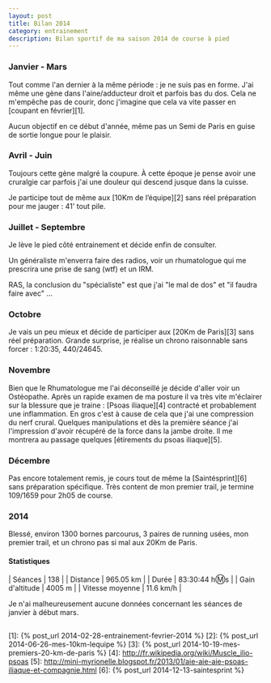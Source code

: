 ```yaml
---
layout: post
title: Bilan 2014
category: entrainement
description: Bilan sportif de ma saison 2014 de course à pied
---
```


### Janvier - Mars

Tout comme l'an dernier à la même période : je ne suis pas en forme.
J'ai même une gène dans l'aine/adducteur droit et parfois bas du dos.
Cela ne m'empêche pas de courir, donc j'imagine que cela va vite passer en
[coupant en février][1].

Aucun objectif en ce début d'année, même pas un Semi de Paris en guise de
sortie longue pour le plaisir.

### Avril - Juin

Toujours cette gène malgré la coupure. À cette époque je pense avoir une
cruralgie car parfois j'ai une douleur qui descend jusque dans la cuisse.

Je participe tout de même aux [10Km de l’équipe][2] sans réel préparation pour
me jauger : 41' tout pile.

### Juillet - Septembre

Je lève le pied côté entrainement et décide enfin de consulter.

Un généraliste m'enverra faire des radios, voir un rhumatologue qui me
prescrira une prise de sang (wtf) et un IRM.

RAS, la conclusion du "spécialiste" est que j'ai "le mal de dos" et
"il faudra faire avec" ...

### Octobre

Je vais un peu mieux et décide de participer aux [20Km de Paris][3] sans réel
préparation. Grande surprise, je réalise un chrono raisonnable sans forcer :
1:20:35, 440/24645.

### Novembre

Bien que le Rhumatologue me l'ai déconseillé je décide d'aller voir un
Ostéopathe. Après un rapide examen de ma posture il va très vite m'éclairer sur
la blessure que je traine : [Psoas iliaque][4] contracté et probablement une
inflammation. En gros c'est à cause de cela que j'ai une compression du nerf
crural. Quelques manipulations et dès la première séance j'ai l'impression
d'avoir récupéré de la force dans la jambe droite. Il me montrera au passage
quelques [étirements du psoas iliaque][5].

### Décembre

Pas encore totalement remis, je cours tout de même la [Saintésprint][6] sans
préparation spécifique.
Très content de mon premier trail, je termine 109/1659 pour 2h05 de course.

### 2014

Blessé, environ 1300 bornes parcourus, 3 paires de running usées, mon premier
trail, et un chrono pas si mal aux 20Km de Paris.

#### Statistiques

| Séances          | 138            |
| Distance         | 965.05 km      |
| Durée            | 83:30:44 h:m:s |
| Gain d'altitude  | 4005 m         |
| Vitesse moyenne  | 11.6 km/h      |

Je n'ai malheureusement aucune données concernant les séances de janvier à
début mars.

<img
  class="ctr img-thumbnail"
  alt="Statistiques 2014"
  data-src="{{ '2014/12/2014.jpg' | asset_path }}"
  src="data:image/gif;base64,R0lGODlhAQABAAAAACH5BAEKAAEALAAAAAABAAEAAAICTAEAOw=="
  onload="lzld(this)" />

[1]: {% post_url 2014-02-28-entrainement-fevrier-2014 %}
[2]: {% post_url 2014-06-26-mes-10km-lequipe %}
[3]: {% post_url 2014-10-19-mes-premiers-20-km-de-paris %}
[4]: http://fr.wikipedia.org/wiki/Muscle_ilio-psoas
[5]: http://mini-myrionelle.blogspot.fr/2013/01/aie-aie-aie-psoas-iliaque-et-compagnie.html
[6]: {% post_url 2014-12-13-saintesprint %}
